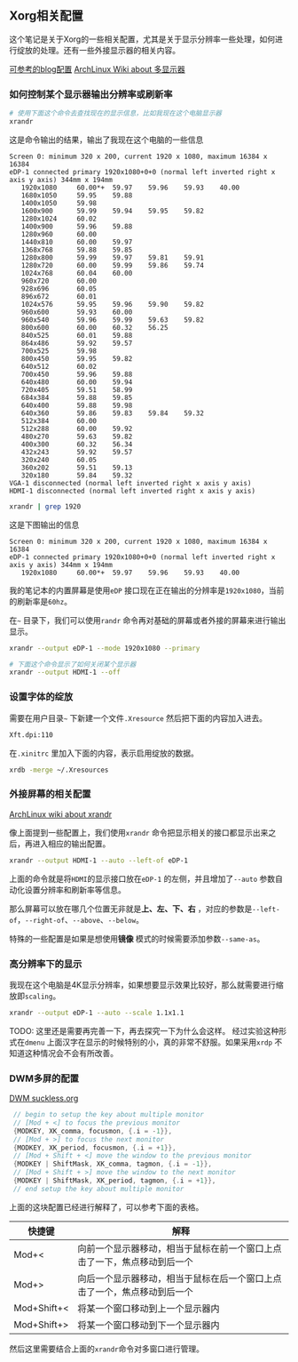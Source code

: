 ## Xorg相关配置 

 这个笔记是关于Xorg的一些相关配置，尤其是关于显示分辨率一些处理，如何进行绽放的处理。还有一些外接显示器的相关内容。 

[可参考的blog配置](https://www.cnblogs.com/xieco/p/17857753.html) 
[ArchLinux Wiki about 多显示器](https://wiki.archlinuxcn.org/wiki/%E5%A4%9A%E6%98%BE%E7%A4%BA%E5%99%A8)

### 如何控制某个显示器输出分辨率或刷新率

```bash
# 使用下面这个命令去查找现在的显示信息，比如我现在这个电脑显示器
xrandr
```

这是命令输出的结果，输出了我现在这个电脑的一些信息
```
Screen 0: minimum 320 x 200, current 1920 x 1080, maximum 16384 x 16384
eDP-1 connected primary 1920x1080+0+0 (normal left inverted right x axis y axis) 344mm x 194mm
   1920x1080     60.00*+  59.97    59.96    59.93    40.00  
   1680x1050     59.95    59.88  
   1400x1050     59.98  
   1600x900      59.99    59.94    59.95    59.82  
   1280x1024     60.02  
   1400x900      59.96    59.88  
   1280x960      60.00  
   1440x810      60.00    59.97  
   1368x768      59.88    59.85  
   1280x800      59.99    59.97    59.81    59.91  
   1280x720      60.00    59.99    59.86    59.74  
   1024x768      60.04    60.00  
   960x720       60.00  
   928x696       60.05  
   896x672       60.01  
   1024x576      59.95    59.96    59.90    59.82  
   960x600       59.93    60.00  
   960x540       59.96    59.99    59.63    59.82  
   800x600       60.00    60.32    56.25  
   840x525       60.01    59.88  
   864x486       59.92    59.57  
   700x525       59.98  
   800x450       59.95    59.82  
   640x512       60.02  
   700x450       59.96    59.88  
   640x480       60.00    59.94  
   720x405       59.51    58.99  
   684x384       59.88    59.85  
   640x400       59.88    59.98  
   640x360       59.86    59.83    59.84    59.32  
   512x384       60.00  
   512x288       60.00    59.92  
   480x270       59.63    59.82  
   400x300       60.32    56.34  
   432x243       59.92    59.57  
   320x240       60.05  
   360x202       59.51    59.13  
   320x180       59.84    59.32  
VGA-1 disconnected (normal left inverted right x axis y axis)
HDMI-1 disconnected (normal left inverted right x axis y axis)
```

```bash
xrandr | grep 1920
```


这是下图输出的信息
```
Screen 0: minimum 320 x 200, current 1920 x 1080, maximum 16384 x 16384
eDP-1 connected primary 1920x1080+0+0 (normal left inverted right x axis y axis) 344mm x 194mm
   1920x1080     60.00*+  59.97    59.96    59.93    40.00  
```

我的笔记本的内置屏幕是使用`eDP` 接口现在正在输出的分辨率是`1920x1080`，当前的刷新率是`60hz`。

在`~` 目录下，我们可以使用`randr` 命令再对基础的屏幕或者外接的屏幕来进行输出显示。
```bash
xrandr --output eDP-1 --mode 1920x1080 --primary

# 下面这个命令显示了如何关闭某个显示器
xrandr --output HDMI-1 --off
```

### 设置字体的绽放
需要在用户目录`~` 下新建一个文件`.Xresource` 然后把下面的内容加入进去。
```bash
Xft.dpi:110
```

在`.xinitrc` 里加入下面的内容，表示启用绽放的数据。
```bash
xrdb -merge ~/.Xresources
```

### 外接屏幕的相关配置

[ArchLinux wiki about xrandr](https://wiki.archlinuxcn.org/wiki/Xrandr)

像上面提到一些配置上，我们使用`xrandr` 命令把显示相关的接口都显示出来之后，再进入相应的输出配置。

```bash
xrandr --output HDMI-1 --auto --left-of eDP-1

```

上面的命令就是将`HDMI`的显示接口放在`eDP-1` 的左侧，并且增加了`--auto` 参数自动化设置分辨率和刷新率等信息。

那么屏幕可以放在哪几个位置无非就是**上、左、下、右** ，对应的参数是`--left-of`，`--right-of`、`--above`、`--below`。

特殊的一些配置是如果是想使用**镜像** 模式的时候需要添加参数`--same-as`。

### 高分辨率下的显示
我现在这个电脑是4K显示分辨率，如果想要显示效果比较好，那么就需要进行缩放即`scaling`。

```bash
xrandr --output eDP-1 --auto --scale 1.1x1.1 
```

TODO: 这里还是需要再完善一下，再去探究一下为什么会这样。
经过实验这种形式在`dmenu` 上面汉字在显示的时候特别的小，真的非常不舒服。如果采用`xrdp` 不知道这种情况会不会有所改善。

### DWM多屏的配置
[DWM suckless.org](https://dwm.suckless.org/multi-monitor/) 
```c
 // begin to setup the key about multiple monitor 
 // [Mod + <] to focus the previous monitor
 {MODKEY, XK_comma, focusmon, {.i = -1}},
 // [Mod + >] to focus the next monitor
 {MODKEY, XK_period, focusmon, {.i = +1}},
 // [Mod + Shift + <] move the window to the previous monitor
 {MODKEY | ShiftMask, XK_comma, tagmon, {.i = -1}},
 // [Mod + Shift + >] move the window to the next monitor
 {MODKEY | ShiftMask, XK_period, tagmon, {.i = +1}},
 // end setup the key about multiple monitor
```

上面的这块配置已经进行解释了，可以参考下面的表格。

| 快捷键      | 解释                                                                     |
|-------------|--------------------------------------------------------------------------|
| Mod+<       | 向前一个显示器移动，相当于鼠标在前一个窗口上点击了一下，焦点移动到后一个 |
| Mod+>       | 向后一个显示器移动，相当于鼠标在后一个窗口上点击了一个，焦点移动到后一个 |
| Mod+Shift+< | 将某一个窗口移动到上一个显示器内                                         |
| Mod+Shift+> | 将某一个窗口移动到下一个显示器内                                         |

然后这里需要结合上面的`xrandr`命令对多窗口进行管理。







